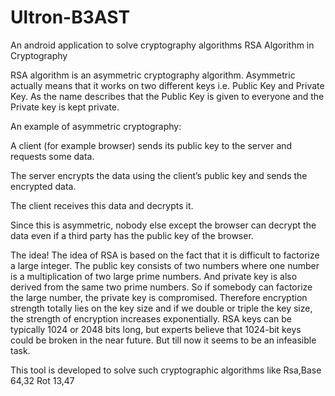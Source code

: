 # Ultron-B3AST
An android application to solve cryptography algorithms 
RSA Algorithm in Cryptography

RSA algorithm is an asymmetric cryptography algorithm. Asymmetric actually means that it works on two different keys i.e. Public Key and Private Key. As the name describes that the Public Key is given to everyone and the Private key is kept private.

An example of asymmetric cryptography: 

A client (for example browser) sends its public key to the server and requests some data.

The server encrypts the data using the client’s public key and sends the encrypted data.

The client receives this data and decrypts it.

Since this is asymmetric, nobody else except the browser can decrypt the data even if a third party has the public key of the browser.

The idea! The idea of RSA is based on the fact that it is difficult to factorize a large integer. The public key consists of two numbers where one number is a multiplication of two large prime numbers. And private key is also derived from the same two prime numbers. So if somebody can factorize the large number, the private key is compromised. Therefore encryption strength totally lies on the key size and if we double or triple the key size, the strength of encryption increases exponentially. RSA keys can be typically 1024 or 2048 bits long, but experts believe that 1024-bit keys could be broken in the near future. But till now it seems to be an infeasible task.

This tool is developed to solve such cryptographic algorithms
like Rsa,Base 64,32 Rot 13,47 
